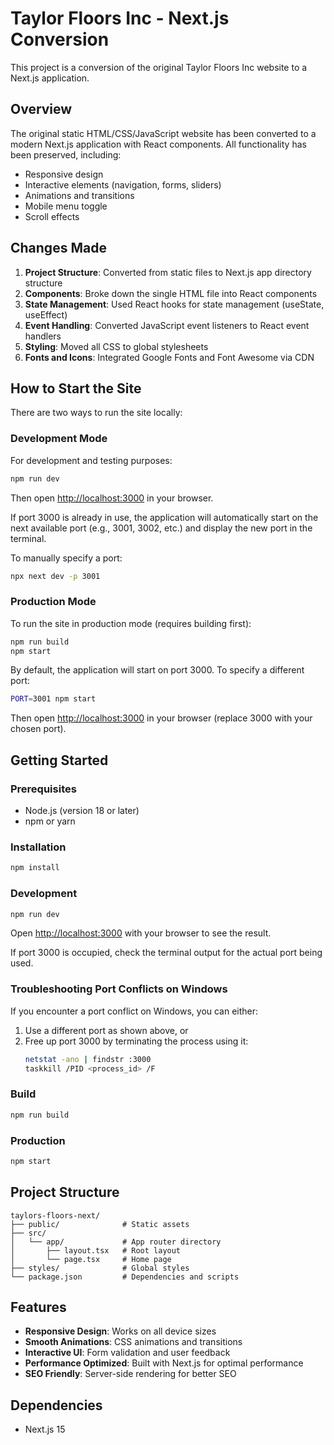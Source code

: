 # Taylor Floors Inc - Next.js Conversion

This project is a conversion of the original Taylor Floors Inc website to a Next.js application.

## Overview

The original static HTML/CSS/JavaScript website has been converted to a modern Next.js application with React components. All functionality has been preserved, including:

- Responsive design
- Interactive elements (navigation, forms, sliders)
- Animations and transitions
- Mobile menu toggle
- Scroll effects

## Changes Made

1. **Project Structure**: Converted from static files to Next.js app directory structure
2. **Components**: Broke down the single HTML file into React components
3. **State Management**: Used React hooks for state management (useState, useEffect)
4. **Event Handling**: Converted JavaScript event listeners to React event handlers
5. **Styling**: Moved all CSS to global stylesheets
6. **Fonts and Icons**: Integrated Google Fonts and Font Awesome via CDN

## How to Start the Site

There are two ways to run the site locally:

### Development Mode

For development and testing purposes:
```bash
npm run dev
```
Then open [http://localhost:3000](http://localhost:3000) in your browser.

If port 3000 is already in use, the application will automatically start on the next available port (e.g., 3001, 3002, etc.) and display the new port in the terminal.

To manually specify a port:
```bash
npx next dev -p 3001
```

### Production Mode

To run the site in production mode (requires building first):
```bash
npm run build
npm start
```
By default, the application will start on port 3000. To specify a different port:
```bash
PORT=3001 npm start
```

Then open [http://localhost:3000](http://localhost:3000) in your browser (replace 3000 with your chosen port).

## Getting Started

### Prerequisites

- Node.js (version 18 or later)
- npm or yarn

### Installation

```bash
npm install
```

### Development

```bash
npm run dev
```

Open [http://localhost:3000](http://localhost:3000) with your browser to see the result.

If port 3000 is occupied, check the terminal output for the actual port being used.

### Troubleshooting Port Conflicts on Windows

If you encounter a port conflict on Windows, you can either:

1. Use a different port as shown above, or
2. Free up port 3000 by terminating the process using it:
   ```bash
   netstat -ano | findstr :3000
   taskkill /PID <process_id> /F
   ```

### Build

```bash
npm run build
```

### Production

```bash
npm start
```

## Project Structure

```
taylors-floors-next/
├── public/              # Static assets
├── src/
│   └── app/             # App router directory
│       ├── layout.tsx   # Root layout
│       └── page.tsx     # Home page
├── styles/              # Global styles
└── package.json         # Dependencies and scripts
```

## Features

- **Responsive Design**: Works on all device sizes
- **Smooth Animations**: CSS animations and transitions
- **Interactive UI**: Form validation and user feedback
- **Performance Optimized**: Built with Next.js for optimal performance
- **SEO Friendly**: Server-side rendering for better SEO

## Dependencies

- Next.js 15